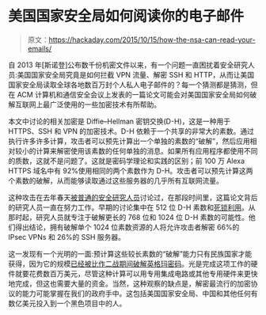 # 美国国家安全局如何阅读你的电子邮件

> 原文：<https://hackaday.com/2015/10/15/how-the-nsa-can-read-your-emails/>

自 2013 年[斯诺登]公布数千份机密文件以来，有一个问题一直困扰着安全研究人员:美国国家安全局究竟是如何拦截 VPN 流量、解密 SSH 和 HTTP，从而让美国国家安全局读取全球各地数百万封个人私人电子邮件的？每一个猜测都是猜测，但在 ACM 计算机和通信安全会议上发表的一篇论文可能会对美国国家安全局如何破解互联网上最广泛使用的一些加密技术有所帮助。

本文中讨论的相关加密是 Diffie–Hellman 密钥交换(D-H)，这是一种用于 HTTPS、SSH 和 VPN 的加密技术。D-H 依赖于一个共享的非常大的素数。通过执行许多许多计算，攻击者可以预先计算出一个单独的素数的“破解”，然后应用相对较小的计算来解密使用该素数的任何单独的消息。如果所有应用程序都使用不同的质数，这就不是问题了。这就是密码学理论和实践的区别；前 100 万 Alexa HTTPS 域名中有 92%使用相同的两个素数作为 D-H。攻击者可以预先计算这两个素数的破解，从而能够读取通过这些服务器的几乎所有互联网流量。

这种攻击在去年春天[被普通的安全研究人员](https://www.schneier.com/blog/archives/2015/05/the_logjam_and_.html)讨论过，在那段时间里，这篇论文背后的研究人员一直在努力工作。早期的讨论集中在 512 位 D-H 素数和[死锁利用](https://weakdh.org/)。从那时起，研究人员就专注于破解更长的 768 位和 1024 位 D-H 素数的可能性。他们得出结论，拥有破解单个 1024 位素数资源的人将允许攻击者解密 66%的 IPsec VPNs 和 26%的 SSH 服务器。

这一发现有一个光明的一面:预计算这些较长素数的“破解”能力只有民族国家才能获得，因为它的规模[已经被比作二战期间破解英格玛密码](https://freedom-to-tinker.com/blog/haldermanheninger/how-is-nsa-breaking-so-much-crypto/)。光是完成这项工作的硬件就要花费数百万美元，尽管这种计算可以用专用集成电路或其他专用硬件来更快地完成，但这也需要大量的资金。当然，这种观察的缺点是，解密最流行的加密协议的能力可能掌握在我们的政府手中。这包括美国国家安全局、中国和其他任何有数亿美元投入到一个黑色项目中的人。